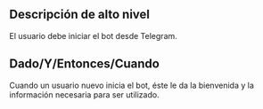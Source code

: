 ## Descripción de alto nivel

El usuario debe iniciar el bot desde Telegram.

## Dado/Y/Entonces/Cuando

Cuando un usuario nuevo inicia el bot, éste le da la bienvenida y la información necesaria para ser utilizado.
